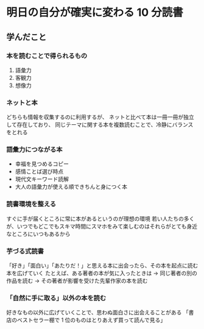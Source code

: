 # 明日の自分が確実に変わる 10 分読書

## 学んだこと

### 本を読むことで得られるもの

1. 語彙力
2. 客観力
3. 想像力

### ネットと本

どちらも情報を収集するのに利用するが、
ネットと比べて本は一冊一冊が独立して存在しており、
同じテーマに関する本を複数読むことで、冷静にバランスをとれる

### 語彙力につながる本

- 幸福を見つめるコピー
- 感情ことば選び時点
- 現代文キーワード読解
- 大人の語彙力が使える順できちんと身につく本

### 読書環境を整える

すぐに手が届くところに常に本があるというのが理想の環境
若い人たちの多くが、いつでもどこでもスキマ時間にスマホをみて楽しむのはそれらがとても身近なところにいつもあるから

### 芋づる式読書

「好き」「面白い」「あたりだ！」と思える本に出会ったら、その本を起点に読む本を広げていく
たとえば、ある著者の本が気に入ったときは
-> 同じ著者の別の作品を読む
-> その著者が影響を受けた先輩作家の本を読む

### 「自然に手に取る」以外の本を読む

好きなもの以外に広げていくことで、思わぬ面白さに出会えることがある
「書店のベストセラー棚で 1 位のものはとりあえず買って読んで見る」
